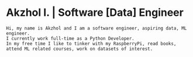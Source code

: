 # Akzhol I. | Software [Data] Engineer
```
Hi, my name is Akzhol and I am a software engineer, aspiring data, ML engineer.
I currently work full-time as a Python Developer. 
In my free time I like to tinker with my RaspberryPi, read books, attend ML related courses, work on datasets of interest.
```

